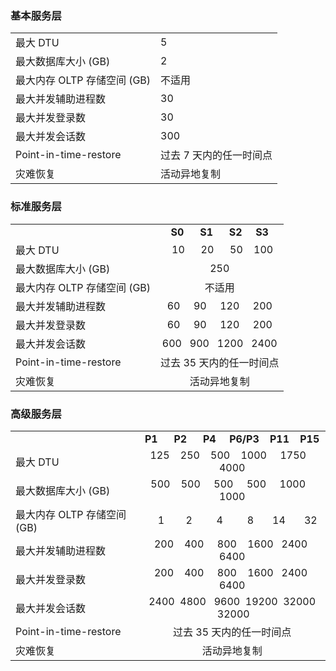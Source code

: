 ### 基本服务层

| | |
|---|---|
| 最大 DTU | 5 |
| 最大数据库大小 (GB) | 2 |
| 最大内存 OLTP 存储空间 (GB) | 不适用 |
| 最大并发辅助进程数 | 30 |
| 最大并发登录数 | 30 |
| 最大并发会话数 | 300 |
| Point-in-time-restore | 过去 7 天内的任一时间点 |
| 灾难恢复 | 活动异地复制 |

### 标准服务层

| | |
|---|:---:|
|| **S0** &nbsp;&nbsp;&nbsp;&nbsp; **S1** &nbsp;&nbsp;&nbsp;&nbsp; **S2** &nbsp;&nbsp;&nbsp; **S3**|
| 最大 DTU | &nbsp;&nbsp;10 &nbsp;&nbsp;&nbsp;&nbsp; 20 &nbsp;&nbsp;&nbsp;&nbsp; 50 &nbsp;&nbsp; 100 |
| 最大数据库大小 (GB) | 250 |
| 最大内存 OLTP 存储空间 (GB) | 不适用 |
| 最大并发辅助进程数 | 60 &nbsp;&nbsp;&nbsp; 90 &nbsp;&nbsp;&nbsp; 120 &nbsp;&nbsp;&nbsp; 200 |
| 最大并发登录数 | 60 &nbsp;&nbsp;&nbsp; 90 &nbsp;&nbsp;&nbsp; 120 &nbsp;&nbsp;&nbsp; 200 |
| 最大并发会话数 | 600 &nbsp; 900 &nbsp; 1200 &nbsp; 2400 |
| Point-in-time-restore | 过去 35 天内的任一时间点 |
| 灾难恢复 | 活动异地复制 |

### 高级服务层

| | |
|---|:---:|
|| **P1** &nbsp;&nbsp;&nbsp;&nbsp; **P2** &nbsp;&nbsp;&nbsp;&nbsp; **P4** &nbsp;&nbsp;&nbsp; **P6/P3** &nbsp;&nbsp; **P11** &nbsp;&nbsp; **P15**|
| 最大 DTU | 125 &nbsp;&nbsp; 250 &nbsp;&nbsp; 500 &nbsp;&nbsp; 1000 &nbsp;&nbsp;&nbsp; 1750 &nbsp;&nbsp; 4000 |
| 最大数据库大小 (GB) | 500 &nbsp;&nbsp; 500 &nbsp;&nbsp;&nbsp; 500 &nbsp;&nbsp;&nbsp; 500 &nbsp;&nbsp;&nbsp; 1000 &nbsp;&nbsp; 1000 |
| 最大内存 OLTP 存储空间 (GB) | &nbsp;&nbsp;&nbsp;&nbsp;1 &nbsp;&nbsp;&nbsp;&nbsp;&nbsp;&nbsp; 2 &nbsp;&nbsp;&nbsp;&nbsp;&nbsp;&nbsp;&nbsp; 4 &nbsp;&nbsp;&nbsp;&nbsp;&nbsp;&nbsp;&nbsp; 8 &nbsp;&nbsp;&nbsp;&nbsp;&nbsp; 14 &nbsp;&nbsp;&nbsp;&nbsp;&nbsp; 32 |
| 最大并发辅助进程数 | &nbsp; 200 &nbsp;&nbsp; 400 &nbsp;&nbsp;&nbsp; 800 &nbsp;&nbsp; 1600 &nbsp; 2400 &nbsp;&nbsp; 6400 |
| 最大并发登录数 | &nbsp; 200 &nbsp;&nbsp; 400 &nbsp;&nbsp;&nbsp; 800 &nbsp;&nbsp; 1600 &nbsp; 2400 &nbsp;&nbsp; 6400 |
| 最大并发会话数 | 2400 &nbsp;4800 &nbsp; 9600 &nbsp;19200 &nbsp;32000 &nbsp;32000 |
| Point-in-time-restore | 过去 35 天内的任一时间点 |
| 灾难恢复 | 活动异地复制 |

<!---HONumber=Mooncake_1010_2016-->